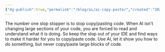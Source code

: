 ```yaml
---
{"dg-publish":true,"permalink":"/blog/ai/ai-copy-paste/","created":"2025-08-26T19:38:09.223+01:00","updated":"2025-08-26T19:38:19.396+01:00"}
---
```


The number one slop stopper is to stop copy/pasting code.
When AI isn't changing large sections of your code, you are forced to read and understand what it is doing.
So keep the slop out of your IDE and find ways to make it harder for you to copy/paste code.
Use AI, let it show you how to do something, but never copy/paste large blocks of code.

